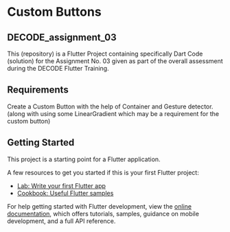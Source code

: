 # Custom Buttons
## DECODE_assignment_03

This (repository) is a Flutter Project containing specifically Dart Code (solution) for the Assignment No. 03 given as part of the overall assessment during the DECODE Flutter Training.

## Requirements

Create a Custom Button with the help of Container and Gesture detector. (along with using some LinearGradient which may be a requirement for the custom button)

## Getting Started

This project is a starting point for a Flutter application.

A few resources to get you started if this is your first Flutter project:

- [Lab: Write your first Flutter app](https://docs.flutter.dev/get-started/codelab)
- [Cookbook: Useful Flutter samples](https://docs.flutter.dev/cookbook)

For help getting started with Flutter development, view the
[online documentation](https://docs.flutter.dev/), which offers tutorials,
samples, guidance on mobile development, and a full API reference.
